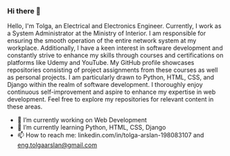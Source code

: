 ### Hi there 👋
Hello, I'm Tolga, an Electrical and Electronics Engineer. Currently, I work as a System Administrator at the Ministry of Interior. I am responsible for ensuring the smooth operation of the entire network system at my workplace. Additionally, I have a keen interest in software development and constantly strive to enhance my skills through courses and certifications on platforms like Udemy and YouTube. My GitHub profile showcases repositories consisting of project assignments from these courses as well as personal projects. I am particularly drawn to Python, HTML, CSS, and Django within the realm of software development. I thoroughly enjoy continuous self-improvement and aspire to enhance my expertise in web development. Feel free to explore my repositories for relevant content in these areas.
- 🔭 I’m currently working on Web Development
- 🌱 I’m currently learning Python, HTML, CSS, Django
- 📫 How to reach me: linkedin.com/in/tolga-arslan-198083107 and eng.tolgaarslan@gmail.com
<!--
**arslantolga/arslantolga** is a ✨ _special_ ✨ repository because its `README.md` (this file) appears on your GitHub profile.

Here are some ideas to get you started:

- 🔭 I’m currently working on ...
- 🌱 I’m currently learning ...
- 👯 I’m looking to collaborate on ...
- 🤔 I’m looking for help with ...
- 💬 Ask me about ...
- 📫 How to reach me: ...
- 😄 Pronouns: ...
- ⚡ Fun fact: ...
-->
